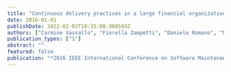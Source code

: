 ```yaml
---
title: "Continuous delivery practices in a large financial organization"
date: 2016-01-01
publishDate: 2022-02-02T10:35:00.968593Z
authors: ["Carmine Vassallo", "Fiorella Zampetti", "Daniele Romano", "Moritz Beller", "Annibale Panichella", "Massimiliano Di Penta", "Andy Zaidman"]
publication_types: ["1"]
abstract: ""
featured: false
publication: "*2016 IEEE International Conference on Software Maintenance and Evolution (ICSME)*"
---
```


